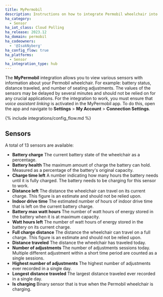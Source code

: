 ```yaml
---
title: MyPermobil
description: Instructions on how to integrate Permobil wheelchair into Home Assistant.
ha_category:
  - Sensor
ha_iot_class: Cloud Polling
ha_release: 2023.12
ha_domain: permobil
ha_codeowners:
  - '@IsakNyberg'
ha_config_flow: true
ha_platforms:
  - Sensor
ha_integration_type: hub
---
```


The **MyPermobil** integration allows you to view various sensors with information about your Permobil wheelchair. For example: battery status, distance traveled, and number of seating adjustments. The values of the sensors may be delayed by several minutes and should not be relied on for any crucial applications. For the integration to work, you must ensure that _voice assistant linking_ is activated in the MyPermobil app. To do this, open the app and navigate to **Settings** > **My Account** > **Connection Settings**.

{% include integrations/config_flow.md %}

## Sensors

A total of 13 sensors are available:

- **Battery charge**
  The current battery state of the wheelchair as a percentage.
- **Battery health**
  The maximum amount of charge the battery can hold. Measured as a percentage of the battery's original capacity.
- **Charge time left**
  A number indicating how many hours the battery needs until it is fully charged. The battery needs to be charging for this sensor to work.
- **Distance left**
  The distance the wheelchair can travel on its current charge. This figure is an estimate and should not be relied upon.
- **Indoor drive time**
  The estimated number of hours of indoor drive time that is left on the current battery charge.
- **Battery max watt hours**
  The number of watt hours of energy stored in the battery when it is at maximum capacity.
- **Watt hours left**
  The number of watt hours of energy stored in the battery on its current charge.
- **Full charge distance**
  The distance the wheelchair can travel on a full charge. This figure is an estimate and should not be relied upon.
- **Distance traveled**
  The distance the wheelchair has traveled today.
- **Number of adjustments**
  The number of adjustments sessions today. Multiple different adjustment within a short time period are counted as a single sessions.
- **Highest number of adjustments**
  The highest number of adjustments ever recorded in a single day.
- **Longest distance traveled**
  The largest distance traveled ever recorded in a single day.
- **Is charging**
  Binary sensor that is true when the Permobil wheelchair is charging.
